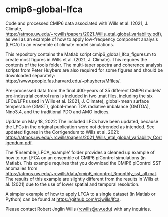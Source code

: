 # cmip6-global-lfca
Code and processed CMIP6 data associated with Wills et al. (2021, J. Climate, https://atmos.uw.edu/~rcwills/papers/2021_Wills_etal_global_variability.pdf), as well as an example of how to apply low-frequency component analysis (LFCA) to an ensemble of climate model simulations. 

This repository contains the Matlab script cmip6_global_lfca_figures.m to create most figures in Wills et al. (2021, J. Climate). This requires the contents of the tools folder. The multi-taper spectra and coherence analysis scripts from Peter Huybers are also required for some figures and should be downloaded separately: https://www.people.fas.harvard.edu/~phuybers/Mfiles/. 

Pre-processed data from the final 400-years of 35 different CMIP6 models' pre-industrial control runs is included in two .mat files, including the six LFCs/LFPs used in Wills et al. (2021, J. Climate), global-mean surface temperature (GMST), global-mean TOA radiative imbalance (GMTOA), Nino3.4, and the traditional PDO and AMO indices. 

Update on May 18, 2022: The included LFCs have been updated, because the LFCs in the original publication were not detrended as intended. See updated figures in the Corrigendum to Wills et al. 2021: https://atmos.uw.edu/~rcwills/papers/2021_Wills_etal_global_variability_Corrigendum.pdf. 

The 'Ensemble_LFCA_example' folder provides a cleaned up example of how to run LFCA on an ensemble of CMIP6 piControl simulations (in Matlab). This example requires that you download the CMIP6 piControl SST anomalies from https://atmos.uw.edu/~rcwills/data/cmip6_picontrol_3monthly_sst_all.mat. The results of this example are slightly different from the results in Wills et al. (2021) due to the use of lower spatial and temporal resolution.

A simpler example of how to apply LFCA to a single dataset (in Matlab or Python) can be found at https://github.com/rcjwills/lfca.

Please contact Robert Jnglin Wills (rcwills@uw.edu) with any inquiries. 
